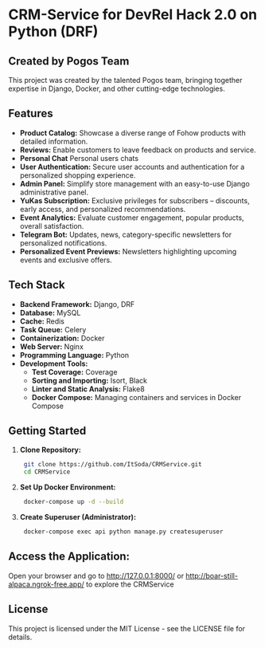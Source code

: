 # CRM-Service for DevRel Hack 2.0 on Python (DRF)
## Created by Pogos Team
This project was created by the talented Pogos team, bringing together expertise in Django, Docker, and other cutting-edge technologies.
## Features
- **Product Catalog:** Showcase a diverse range of Fohow products with detailed information.
- **Reviews:** Enable customers to leave feedback on products and service.
- **Personal Chat**  Personal users chats 
- **User Authentication:** Secure user accounts and authentication for a personalized shopping experience.
- **Admin Panel:** Simplify store management with an easy-to-use Django administrative panel.
- **YuKas Subscription:** Exclusive privileges for subscribers – discounts, early access, and personalized recommendations.
- **Event Analytics:** Evaluate customer engagement, popular products, overall satisfaction.
- **Telegram Bot:** Updates, news, category-specific newsletters for personalized notifications.
- **Personalized Event Previews:** Newsletters highlighting upcoming events and exclusive offers.

## Tech Stack
- **Backend Framework:** Django, DRF
- **Database:** MySQL
- **Cache:** Redis
- **Task Queue:** Celery
- **Containerization:** Docker
- **Web Server:** Nginx
- **Programming Language:** Python
- **Development Tools:**
    - **Test Coverage:** Coverage
    - **Sorting and Importing:** Isort, Black
    - **Linter and Static Analysis:** Flake8
    - **Docker Compose:** Managing containers and services in Docker Compose

## Getting Started
1. **Clone Repository:**
   ```bash
    git clone https://github.com/ItSoda/CRMService.git
    cd CRMService
2. **Set Up Docker Environment:**
   ```bash
    docker-compose up -d --build
3. **Create Superuser (Administrator):**
   ```bash
    docker-compose exec api python manage.py createsuperuser
## Access the Application:
Open your browser and go to http://127.0.0.1:8000/ or http://boar-still-alpaca.ngrok-free.app/ to explore the CRMService

## License

This project is licensed under the MIT License - see the LICENSE file for details.
